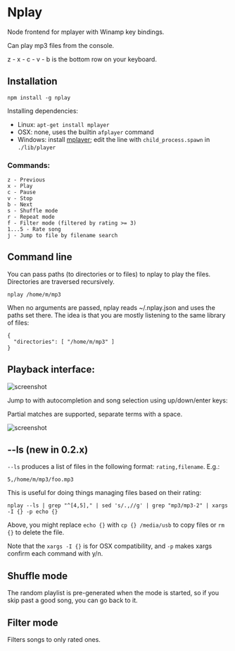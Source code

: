 # Nplay

Node frontend for mplayer with Winamp key bindings.

Can play mp3 files from the console.

z - x - c - v - b is the bottom row on your keyboard.

## Installation

    npm install -g nplay

Installing dependencies:

- Linux: `apt-get install mplayer`
- OSX: none, uses the builtin `afplayer` command
- Windows: install [mplayer](https://code.google.com/p/mplayer-for-windows/downloads/list); edit the line with `child_process.spawn` in `./lib/player`

### Commands:

    z - Previous
    x - Play
    c - Pause
    v - Stop
    b - Next
    s - Shuffle mode
    r - Repeat mode
    f - Filter mode (filtered by rating >= 3)
    1...5 - Rate song
    j - Jump to file by filename search

## Command line

You can pass paths (to directories or to files) to nplay to play the files. Directories are traversed recursively.

    nplay /home/m/mp3

When no arguments are passed, nplay reads ~/.nplay.json and uses the paths set there. The idea is that you are mostly listening to the same library of files:

    {
      "directories": [ "/home/m/mp3" ]
    }

## Playback interface:

![screenshot](https://github.com/mixu/node-winamp/raw/master/doc/playback.png)

Jump to with autocompletion and song selection using up/down/enter keys:

Partial matches are supported, separate terms with a space.

![screenshot](https://github.com/mixu/node-winamp/raw/master/doc/jump_mode.png)

## --ls (new in 0.2.x)

`--ls` produces a list of files in the following format: `rating,filename`. E.g.:

    5,/home/m/mp3/foo.mp3

This is useful for doing things managing files based on their rating:

    nplay --ls | grep "^[4,5]," | sed 's/.,//g' | grep "mp3/mp3-2" | xargs -I {} -p echo {}

Above, you might replace `echo {}` with `cp {} /media/usb` to copy files or `rm {}` to delete the file.

Note that the `xargs -I {}` is for OSX compatibility, and `-p` makes xargs confirm each command with y/n.

## Shuffle mode

The random playlist is pre-generated when the mode is started, so if you skip past a good song, you can go back to it.

## Filter mode

Filters songs to only rated ones.
